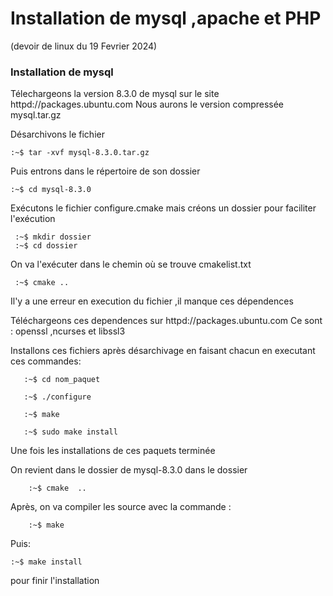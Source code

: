 # Installation de mysql ,apache et PHP
(devoir de linux du 19 Fevrier 2024)
### Installation de mysql


Télechargeons la version 8.3.0 de mysql sur le site httpd://packages.ubuntu.com
Nous aurons le version compressée mysql.tar.gz

Désarchivons le fichier



    :~$ tar -xvf mysql-8.3.0.tar.gz

   
Puis entrons dans le répertoire de son dossier

    :~$ cd mysql-8.3.0

Exécutons le fichier configure.cmake mais créons un dossier pour faciliter l'exécution

     :~$ mkdir dossier
     :~$ cd dossier
     
On va l'exécuter dans le chemin où se trouve cmakelist.txt

     :~$ cmake ..

Il'y a une erreur en execution du fichier ,il manque ces dépendences

Téléchargeons ces dependences sur  httpd://packages.ubuntu.com
Ce sont : openssl ,ncurses et libssl3 

Installons ces fichiers après désarchivage en faisant chacun en executant ces commandes:


       :~$ cd nom_paquet
	   
       :~$ ./configure
	   
       :~$ make
	   
       :~$ sudo make install
	   

Une fois les installations de ces paquets terminée


On revient dans le dossier de mysql-8.3.0 dans le dossier


        :~$ cmake  ..

 Après, on va compiler les source avec la commande :

        :~$ make

 Puis:
 
	:~$ make install
 
pour finir l'installation
